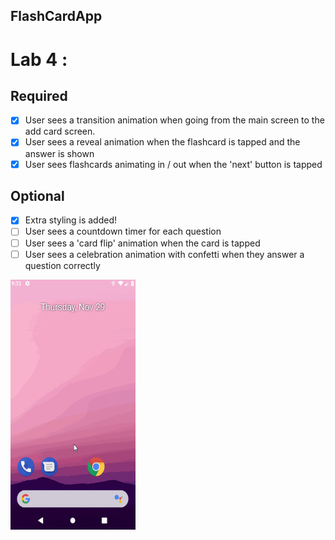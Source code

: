 ## FlashCardApp
# Lab 4 : 

## Required
- [X] User sees a transition animation when going from the main screen to the add card screen.
- [X] User sees a reveal animation when the flashcard is tapped and the answer is shown
- [X] User sees flashcards animating in / out when the 'next' button is tapped

## Optional
- [X] Extra styling is added!
- [ ] User sees a countdown timer for each question
- [ ] User sees a 'card flip' animation when the card is tapped
- [ ] User sees a celebration animation with confetti when they answer a question correctly

<img src="https://github.com/wlhunter00/FlashCardApp/blob/master/Flashcard%20lab%204.gif" width="200" height="400" />  
